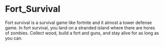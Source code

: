 # Fort_Survival

  Fort survival is a survival game like fortnite and it almost a tower defense game. In fort survival, you land on a stranded island where there are hores of zombies. Collect wood, build a fort and guns, and stay alive for as long as you can.
